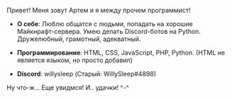 Привет!
Меня зовут Артем и я между прочем программист!


- **О себе**: Люблю общатся с людьми, попадать на хорошие Майкнрафт-сервера. Умею делать Discord-ботов на Python. Дружелюбный, грамотный, адекватный.


- **Программирование**: HTML, CSS, JavaScript, PHP, Python. (HTML не является языком, но просто добавил)


- **Discord**: willysleep (Старый: WillySleep#4898)

Ну что-ж... Еще увидмся! И.. удачки! ^-^
